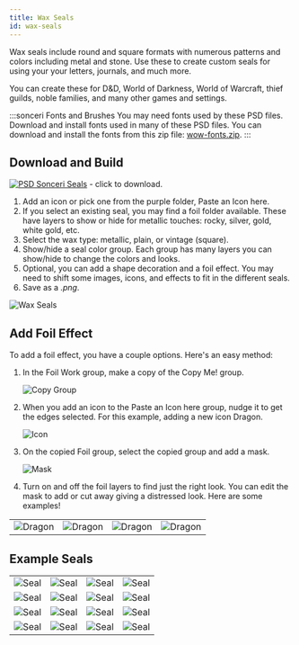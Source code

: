 ```yaml
---
title: Wax Seals
id: wax-seals
---
```


Wax seals include round and square formats with numerous patterns and colors including metal and stone. Use these to create custom seals for using your your letters, journals, and much more.

You can create these for D&D, World of Darkness, World of Warcraft, thief guilds, noble families, and many other games and settings.

:::sonceri Fonts and Brushes
You may need fonts used by these PSD files. Download and install fonts used in many of these PSD files. You can download and install the fonts from this zip file: [wow-fonts.zip](https://drive.google.com/file/d/1-NhzLG83iGJ0gdTmmPVSGjt9X8lTrZDw/view?usp=sharing).
:::

## Download and Build

[![PSD](/img/psd.png) Sonceri Seals](https://drive.google.com/file/d/1n1QsbB3GgZ37op4l9_fM8nbidrJHxJJe/view?usp=sharing) - click to download.

1. Add an icon or pick one from the purple folder, Paste an Icon here.
1. If you select an existing seal, you may find a foil folder available. These have layers to show or hide for metallic touches: rocky, silver, gold, white gold, etc.
1. Select the wax type: metallic, plain, or vintage (square). 
1. Show/hide a seal color group. Each group has many layers you can show/hide to change the colors and looks.
1. Optional, you can add a shape decoration and a foil effect. You may need to shift some images, icons, and effects to fit in the different seals.
1. Save as a *.png*.

![Wax Seals](/img/resources/wow-seals.jpg)

## Add Foil Effect

To add a foil effect, you have a couple options. Here's an easy method:

1. In the Foil Work group, make a copy of the Copy Me! group.

    ![Copy Group](/img/resources/foil-copy.jpg)

1. When you add an icon to the Paste an Icon here group, nudge it to get the edges selected. For this example, adding a new icon Dragon.

    ![Icon](/img/resources/foil-dragon.jpg)

1. On the copied Foil group, select the copied group and add a mask.

    ![Mask](/img/resources/foil-mask.jpg)

1. Turn on and off the foil layers to find just the right look. You can edit the mask to add or cut away giving a distressed look. Here are some examples!

<div class="info-plain">

| | | | |
|--|--|--|--|
| ![Dragon](/img/resources/seals/seal-dragon1.png) | ![Dragon](/img/resources/seals/seal-dragon2.png) | ![Dragon](/img/resources/seals/seal-dragon3.png) | ![Dragon](/img/resources/seals/seal-dragon4.png) |

</div>

## Example Seals

<div class="info-plain">

| | | | |
|--|--|--|--|
|![Seal](/img/resources/seals/design1.png) |![Seal](/img/resources/seals/night-fae.png) |![Seal](/img/resources/seals/ninja.png) |![Seal](/img/resources/seals/sanlayn.png) |
|![Seal](/img/resources/seals/skull.png) |![Seal](/img/resources/seals/star-moon.png) |![Seal](/img/resources/seals/flair.png) |![Seal](/img/resources/seals/belf.png) |
|![Seal](/img/resources/seals/seal-flower2.png) |![Seal](/img/resources/seals/seal-oval.png) |![Seal](/img/resources/seals/seal-flower.png) |![Seal](/img/resources/seals/seal-diamond.png) |
|![Seal](/img/resources/seals/seal-diamond2.png) |![Seal](/img/resources/seals/seal-initial.png) |![Seal](/img/resources/seals/seal-scarlets.png) |![Seal](/img/resources/seals/seal-argent.png) |

</div>